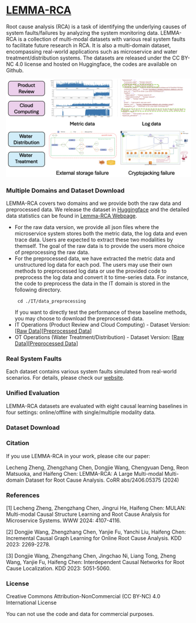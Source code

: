 # [LEMMA-RCA](https://lemma-rca.github.io/)
Root cause analysis (RCA) is a task of identifying the underlying causes of system faults/failures by analyzing the system monitoring data. LEMMA-RCA is a collection of multi-modal datasets with various real system faults to facilitate future research in RCA. It is also a multi-domain dataset, encompassing real-world applications such as microservice and water treatment/distribution systems. The datasets are released under the CC BY-NC 4.0 license and hosted on Huggingface, the codes are available on Github.

<p align="center">
      <img src="./Other/rca_update.png" alt="drawing" style="width:600px;"/> 
</p>

### Multiple Domains and Dataset Download
LEMMA-RCA covers two domains and we provide both the raw data and preprocessed data. We release the dataset in [Huggingface](https://huggingface.co/Lemma-RCA-NEC) and the detailed data statistics can be found in [Lemma-RCA Webpage](https://lemma-rca.github.io/docs/data.html).  
- For the raw data version, we provide all json files where the microservice system stores both the metric data, the log data and even trace data. Users are expected to extract these two modalities by themself. The goal of the raw data is to provide the users more choice of preprocessing the raw data. 
- For the preprocessed data, we have extracted the metric data and unstructured log data for each pod. The users may use their own methods to preprocessed log data or use the provided code to preprocess the log data and convert it to time-series data. For instance, the code to preprocess the data in the IT domain is stored in the following directory.
  ```
   cd ./IT/data_preprocessing
  ```
  If you want to directly test the performance of these baseline methods, you may choose to download the preprocessed data.
- IT Operations (Product Review and Cloud Computing)
      - Dataset Version: [[Raw Data](https://huggingface.co/datasets/Lemma-RCA-NEC/Product_Review_Original)][[Preprocessed Data](https://huggingface.co/datasets/Lemma-RCA-NEC/Product_Review_Preprocessed)]
- OT Operations (Water Treatment/Distribution)
      - Dataset Version: [[Raw Data](https://huggingface.co/datasets/Lemma-RCA-NEC/Cloud_Computing_Original)][[Preprocessed Data](https://huggingface.co/datasets/Lemma-RCA-NEC/Cloud_Computing_Preprocessed)]

### Real System Faults
Each dataset contains various system faults simulated from real-world scenarios. 
For details, please check our [website](https://lemma-rca.github.io/).

### Unified Evaluation
LEMMA-RCA datasets are evaluated with eight causal learning baselines in four settings: online/offline with single/multiple modality data.

### Dataset Download

<!-- 
### File directory
```
Root:
      --|IT
            --|data preprocessing
                  --|json2message.py
                  --|drain3.py
                  --|drain3_parse.py
                  --|README.md
                  --|drain3.yaml
                  --|log_frequency_extraction.py
                  --|log_golden_frequency.py

      --|OT
            --|data preprocessing
                  --|SWaT
                        --|data_segment.py
                        --|node_data_cut.py
                        --|node_final_precess.py
                        --|pod_data_cut.py
                        --|pod_final_process.py
                        --|process.sh
                  --|WADI
                        --|data_segment.py
                        --|node_data_cut.py
                        --|node_final_precess.py
                        --|pod_data_cut.py
                        --|pod_final_process.py
                        --|process.sh
      --|Baseline
            --|offline
                  --|Dynotears
                  --|FastPC
                  --|GNN
                  --|GOLEM
                  --|LSTM
            --|online
                  --| baseline_final
``` -->
### Citation

If you use LEMMA-RCA in your work, please cite our paper:

Lecheng Zheng, Zhengzhang Chen, Dongjie Wang, Chengyuan Deng, Reon Matsuoka, and Haifeng Chen: LEMMA-RCA: A Large Multi-modal Multi-domain Dataset for Root Cause Analysis. CoRR abs/2406.05375 (2024)

### References

[1] Lecheng Zheng, Zhengzhang Chen, Jingrui He, Haifeng Chen: MULAN: Multi-modal Causal Structure Learning and Root Cause Analysis for Microservice Systems. WWW 2024: 4107-4116.

[2] Dongjie Wang, Zhengzhang Chen, Yanjie Fu, Yanchi Liu, Haifeng Chen: Incremental Causal Graph Learning for Online Root Cause Analysis. KDD 2023: 2269-2278.

[3] Dongjie Wang, Zhengzhang Chen, Jingchao Ni, Liang Tong, Zheng Wang, Yanjie Fu, Haifeng Chen: Interdependent Causal Networks for Root Cause Localization. KDD 2023: 5051-5060.

### License

Creative Commons Attribution-NonCommercial (CC BY-NC) 4.0 International License

You can not use the code and data for commercial purposes.

